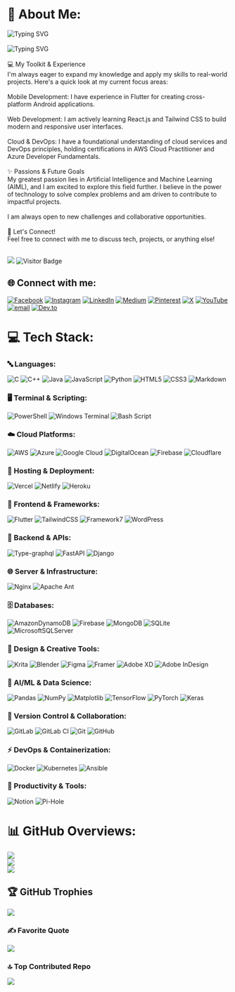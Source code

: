 # 💫 About Me:
![Typing SVG](https://readme-typing-svg.herokuapp.com?lines=%F0%9F%91%8B+Hi,+I'm+H.M.+Ashis+Rahman)<br><br> ![Typing SVG](https://readme-typing-svg.herokuapp.com?font=Fira+Code&size=20&duration=3000&pause=1000&color=41E5D1&center=true&vCenter=true&lines=A+Software+Engineering+Student;Passionate+about+AIML;Building+with+Flutter;Certified+in+Cloud+&++DevOps)
<br><br>💻 My Toolkit & Experience<br>I'm always eager to expand my knowledge and apply my skills to real-world projects. Here's a quick look at my current focus areas:<br><br>Mobile Development: I have experience in Flutter for creating cross-platform Android applications.<br><br>Web Development: I am actively learning React.js and Tailwind CSS to build modern and responsive user interfaces.<br><br>Cloud & DevOps: I have a foundational understanding of cloud services and DevOps principles, holding certifications in AWS Cloud Practitioner and Azure Developer Fundamentals.<br><br>✨ Passions & Future Goals<br>My greatest passion lies in Artificial Intelligence and Machine Learning (AIML), and I am excited to explore this field further. I believe in the power of technology to solve complex problems and am driven to contribute to impactful projects.<br><br>I am always open to new challenges and collaborative opportunities.<br><br>🤝 Let's Connect!<br>Feel free to connect with me to discuss tech, projects, or anything else!<br><br>

![](https://komarev.com/ghpvc/?username=rahmanashis01&color=blue)
![Visitor Badge](https://visitor-badge.laobi.icu/badge?page_id=rahmanashis01)

## 🌐 Connect with me:
[![Facebook](https://img.shields.io/badge/Facebook-%231877F2.svg?logo=Facebook&logoColor=white)](https://facebook.com/ashis.rahman.5) [![Instagram](https://img.shields.io/badge/Instagram-%23E4405F.svg?logo=Instagram&logoColor=white)](https://instagram.com/rahmanashis) [![LinkedIn](https://img.shields.io/badge/LinkedIn-%230077B5.svg?logo=linkedin&logoColor=white)](https://linkedin.com/in/h-m-ashis-rahman-526772381/) [![Medium](https://img.shields.io/badge/Medium-12100E?logo=medium&logoColor=white)](https://medium.com/@ashis242-35-407) [![Pinterest](https://img.shields.io/badge/Pinterest-%23E60023.svg?logo=Pinterest&logoColor=white)](https://pinterest.com/rahmanashis/) [![X](https://img.shields.io/badge/X-black.svg?logo=X&logoColor=white)](https://x.com/ashisrahman85) [![YouTube](https://img.shields.io/badge/YouTube-%23FF0000.svg?logo=YouTube&logoColor=white)](https://youtube.com/@@ashisrahman3119) [![email](https://img.shields.io/badge/Email-D14836?logo=gmail&logoColor=white)](mailto:ashis242-35-407@diu.edu.bd) [![Dev.to](https://img.shields.io/badge/dev.to-0A0A0A?logo=dev.to&logoColor=white)](https://dev.to/ashisrahman)

# 💻 Tech Stack:

### 🔤 Languages:
![C](https://img.shields.io/badge/c-%2300599C.svg?style=for-the-badge&logo=c&logoColor=white) ![C++](https://img.shields.io/badge/c++-%2300599C.svg?style=for-the-badge&logo=c%2B%2B&logoColor=white) ![Java](https://img.shields.io/badge/java-%23ED8B00.svg?style=for-the-badge&logo=openjdk&logoColor=white) ![JavaScript](https://img.shields.io/badge/javascript-%23323330.svg?style=for-the-badge&logo=javascript&logoColor=%23F7DF1E) ![Python](https://img.shields.io/badge/python-3670A0?style=for-the-badge&logo=python&logoColor=ffdd54) ![HTML5](https://img.shields.io/badge/html5-%23E34F26.svg?style=for-the-badge&logo=html5&logoColor=white) ![CSS3](https://img.shields.io/badge/css3-%231572B6.svg?style=for-the-badge&logo=css3&logoColor=white) ![Markdown](https://img.shields.io/badge/markdown-%23000000.svg?style=for-the-badge&logo=markdown&logoColor=white)

### 🖥️ Terminal & Scripting:
![PowerShell](https://img.shields.io/badge/PowerShell-%235391FE.svg?style=for-the-badge&logo=powershell&logoColor=white) ![Windows Terminal](https://img.shields.io/badge/Windows%20Terminal-%234D4D4D.svg?style=for-the-badge&logo=windows-terminal&logoColor=white) ![Bash Script](https://img.shields.io/badge/bash_script-%23121011.svg?style=for-the-badge&logo=gnu-bash&logoColor=white)

### ☁️ Cloud Platforms:
![AWS](https://img.shields.io/badge/AWS-%23FF9900.svg?style=for-the-badge&logo=amazon-aws&logoColor=white) ![Azure](https://img.shields.io/badge/azure-%230072C6.svg?style=for-the-badge&logo=microsoftazure&logoColor=white) ![Google Cloud](https://img.shields.io/badge/GoogleCloud-%234285F4.svg?style=for-the-badge&logo=google-cloud&logoColor=white) ![DigitalOcean](https://img.shields.io/badge/DigitalOcean-%230167ff.svg?style=for-the-badge&logo=digitalOcean&logoColor=white) ![Firebase](https://img.shields.io/badge/firebase-%23039BE5.svg?style=for-the-badge&logo=firebase) ![Cloudflare](https://img.shields.io/badge/Cloudflare-F38020?style=for-the-badge&logo=Cloudflare&logoColor=white)

### 🚀 Hosting & Deployment:
![Vercel](https://img.shields.io/badge/vercel-%23000000.svg?style=for-the-badge&logo=vercel&logoColor=white) ![Netlify](https://img.shields.io/badge/netlify-%23000000.svg?style=for-the-badge&logo=netlify&logoColor=#00C7B7) ![Heroku](https://img.shields.io/badge/heroku-%23430098.svg?style=for-the-badge&logo=heroku&logoColor=white)

### 🎨 Frontend & Frameworks:
![Flutter](https://img.shields.io/badge/Flutter-%2302569B.svg?style=for-the-badge&logo=Flutter&logoColor=white) ![TailwindCSS](https://img.shields.io/badge/tailwindcss-%2338B2AC.svg?style=for-the-badge&logo=tailwind-css&logoColor=white) ![Framework7](https://img.shields.io/badge/framework7-%23EE350F.svg?style=for-the-badge&logo=framework7&logoColor=white) ![WordPress](https://img.shields.io/badge/WordPress-%23117AC9.svg?style=for-the-badge&logo=WordPress&logoColor=white)

### 🔧 Backend & APIs:
![Type-graphql](https://img.shields.io/badge/-TypeGraphQL-%23C04392?style=for-the-badge) ![FastAPI](https://img.shields.io/badge/FastAPI-005571?style=for-the-badge&logo=fastapi) ![Django](https://img.shields.io/badge/django-%23092E20.svg?style=for-the-badge&logo=django&logoColor=white)

### 🌐 Server & Infrastructure:
![Nginx](https://img.shields.io/badge/nginx-%23009639.svg?style=for-the-badge&logo=nginx&logoColor=white) ![Apache Ant](https://img.shields.io/badge/Apache%20Ant-A81C7D?style=for-the-badge&logo=Apache%20Ant&logoColor=white)

### 🗄️ Databases:
![AmazonDynamoDB](https://img.shields.io/badge/Amazon%20DynamoDB-4053D6?style=for-the-badge&logo=Amazon%20DynamoDB&logoColor=white) ![Firebase](https://img.shields.io/badge/firebase-a08021?style=for-the-badge&logo=firebase&logoColor=ffcd34) ![MongoDB](https://img.shields.io/badge/MongoDB-%234ea94b.svg?style=for-the-badge&logo=mongodb&logoColor=white) ![SQLite](https://img.shields.io/badge/sqlite-%2307405e.svg?style=for-the-badge&logo=sqlite&logoColor=white) ![MicrosoftSQLServer](https://img.shields.io/badge/Microsoft%20SQL%20Server-CC2927?style=for-the-badge&logo=microsoft%20sql%20server&logoColor=white)

### 🎨 Design & Creative Tools:
![Krita](https://img.shields.io/badge/Krita-203759?style=for-the-badge&logo=krita&logoColor=EEF37B) ![Blender](https://img.shields.io/badge/blender-%23F5792A.svg?style=for-the-badge&logo=blender&logoColor=white) ![Figma](https://img.shields.io/badge/figma-%23F24E1E.svg?style=for-the-badge&logo=figma&logoColor=white) ![Framer](https://img.shields.io/badge/Framer-black?style=for-the-badge&logo=framer&logoColor=blue) ![Adobe XD](https://img.shields.io/badge/Adobe%20XD-470137?style=for-the-badge&logo=Adobe%20XD&logoColor=#FF61F6) ![Adobe InDesign](https://img.shields.io/badge/Adobe%20InDesign-49021F?style=for-the-badge&logo=adobeindesign&logoColor=FF3366)

### 🤖 AI/ML & Data Science:
![Pandas](https://img.shields.io/badge/pandas-%23150458.svg?style=for-the-badge&logo=pandas&logoColor=white) ![NumPy](https://img.shields.io/badge/numpy-%23013243.svg?style=for-the-badge&logo=numpy&logoColor=white) ![Matplotlib](https://img.shields.io/badge/Matplotlib-%23ffffff.svg?style=for-the-badge&logo=Matplotlib&logoColor=black) ![TensorFlow](https://img.shields.io/badge/TensorFlow-%23FF6F00.svg?style=for-the-badge&logo=TensorFlow&logoColor=white) ![PyTorch](https://img.shields.io/badge/PyTorch-%23EE4C2C.svg?style=for-the-badge&logo=PyTorch&logoColor=white) ![Keras](https://img.shields.io/badge/Keras-%23D00000.svg?style=for-the-badge&logo=Keras&logoColor=white)

### 📂 Version Control & Collaboration:
![GitLab](https://img.shields.io/badge/gitlab-%23181717.svg?style=for-the-badge&logo=gitlab&logoColor=white) ![GitLab CI](https://img.shields.io/badge/gitlab%20CI-%23181717.svg?style=for-the-badge&logo=gitlab&logoColor=white) ![Git](https://img.shields.io/badge/git-%23F05033.svg?style=for-the-badge&logo=git&logoColor=white) ![GitHub](https://img.shields.io/badge/github-%23121011.svg?style=for-the-badge&logo=github&logoColor=white)

### ⚡ DevOps & Containerization:
![Docker](https://img.shields.io/badge/docker-%230db7ed.svg?style=for-the-badge&logo=docker&logoColor=white) ![Kubernetes](https://img.shields.io/badge/kubernetes-%23326ce5.svg?style=for-the-badge&logo=kubernetes&logoColor=white) ![Ansible](https://img.shields.io/badge/ansible-%231A1918.svg?style=for-the-badge&logo=ansible&logoColor=white)

### 📱 Productivity & Tools:
![Notion](https://img.shields.io/badge/Notion-%23000000.svg?style=for-the-badge&logo=notion&logoColor=white) ![Pi-Hole](https://img.shields.io/badge/pihole-%2396060C.svg?style=for-the-badge&logo=pi-hole&logoColor=white)

# 📊 GitHub Overviews:
![](https://github-readme-stats.vercel.app/api?username=rahmanashis01&theme=dark&hide_border=false&include_all_commits=true&count_private=true)<br/>
![](https://nirzak-streak-stats.vercel.app/?user=rahmanashis01&theme=dark&hide_border=false)<br/>
![](https://github-readme-stats.vercel.app/api/top-langs/?username=rahmanashis01&theme=dark&hide_border=false&include_all_commits=true&count_private=true&layout=compact)

## 🏆 GitHub Trophies
![](https://github-profile-trophy.vercel.app/?username=rahmanashis01&theme=radical&no-frame=false&no-bg=false&margin-w=4)

### ✍️ Favorite Quote
![](https://quotes-github-readme.vercel.app/api?type=horizontal&theme=radical)

### 🔝 Top Contributed Repo
![](https://github-contributor-stats.vercel.app/api?username=rahmanashis01&limit=5&theme=dark&combine_all_yearly_contributions=true)



<!-- Proudly created with GPRM ( [https://gprm.itsvg.in](https://gprm.itsvg.in) ) -->
